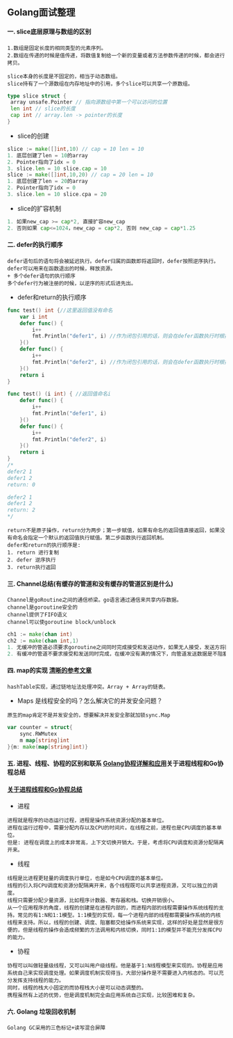 ##  Golang面试整理

#### 一. slice底层原理与数组的区别

```
1.数组是固定长度的相同类型的元素序列。
2.数组在传递的时候是值传递，将数值复制给一个新的变量或者方法参数传递的时候，都会进行拷贝。

slice本身的长度是不固定的，相当于动态数组。
slice持有了一个源数组在内存地址中的引用，多个slice可以共享一个原数组。
```

```go
type slice struct {
 array unsafe.Pointer // 指向源数组中第一个可以访问的位置
 len int // slice的长度
 cap int // array.len -> pointer的长度
}
```

+ slice的创建

```go
slice := make([]int,10) // cap = 10 len = 10
1. 底层创建了len = 10的array
2. Pointer指向了idx = 0
3. slice.len = 10 slice.cap = 10
slice := make([]int,10,20) // cap = 20 len = 10
1. 底层创建了len = 20的array
2. Pointer指向了idx = 0
3. slice.len = 10 slice.cpa = 20
```

+ slice的扩容机制

```go
1. 如果new_cap >= cap*2, 直接扩容new_cap
2. 否则如果 cap<=1024，new_cap = cap*2, 否则 new_cap = cap*1.25
```



#### 二. defer的执行顺序

```
defer语句后的语句将会被延迟执行。defer归属的函数即将返回时，defer按照逆序执行。
defer可以用来在函数退出的时候，释放资源。
+ 多个defer语句的执行顺序
多个defer行为被注册的时候，以逆序的形式后进先出。
```

+ defer和return的执行顺序

```go
func test() int {//这里返回值没有命名
    var i int
    defer func() {
        i++
        fmt.Println("defer1", i) //作为闭包引用的话，则会在defer函数执行时根据整个上下文确定当前的值。i=2
    }()
    defer func() {
        i++
        fmt.Println("defer2", i) //作为闭包引用的话，则会在defer函数执行时根据整个上下文确定当前的值。i=1
    }()
    return i
}

func test() (i int) { //返回值命名i
    defer func() {
        i++
        fmt.Println("defer1", i)
    }()
    defer func() {
        i++
        fmt.Println("defer2", i)
    }()
    return i
}
/*
defer2 1
defer1 2
return: 0

defer2 1
defer1 2
return: 2
*/
```

```
return不是原子操作，return分为两步；第一步赋值，如果有命名的返回值直接返回，如果没有命名会指定一个默认的返回值执行赋值。第二步函数执行返回机制。
defer和return的执行顺序是:
1. return 进行复制
2. defer 逆序执行
3. return执行返回
```

#### 三. Channel总结(有缓存的管道和没有缓存的管道区别是什么)

```
Channel是goRoutine之间的通信桥梁。go语言通过通信来共享内存数据。
channel是goroutine安全的
channel提供了FIFO语义
channel可以使goroutine block/unblock
```

```go
ch1 := make(chan int)
ch2 := make(chan int,1)
1. 无缓冲的管道必须要求goroutine之间同时完成接受和发送动作，如果无人接受，发送方将阻塞。
2. 有缓冲的管道不要求接受和发送同时完成，在缓冲没有满的情况下，向管道发送数据是不阻塞的。只有向缓冲满了的管道发送数据以及向空的管道接受数据的goroutine才会阻塞。
```

#### 四. map的实现 [清晰的参考文章](https://studygolang.com/articles/32943)

```
hashTable实现，通过链地址法处理冲突。Array + Array的链表。
```

+ Maps 是线程安全的吗？怎么解决它的并发安全问题？

```
原生的map肯定不是并发安全的，想要解决并发安全那就加锁sync.Map
```

```go
var counter = struct{
    sync.RWMutex
    m map[string]int
}{m: make(map[string]int)}
```

#### 五. 进程、线程、协程的区别和联系 [Golang协程详解和应用](https://zhuanlan.zhihu.com/p/74047342)关于进程线程和Go协程总结

#### [关于进程线程和Go协程总结](https://blog.csdn.net/weixin_40051278/article/details/99286534)

+ 进程

```
进程就是程序的动态运行过程，进程是操作系统资源分配的基本单位。
进程在运行过程中，需要分配内存以及CPU的时间片。在线程之前，进程也是CPU调度的基本单位。
但是: 进程在调度上的成本非常高，上下文切换开销大。于是，考虑将CPU调度和资源分配隔离开来。
```

+ 线程

```
线程是比进程更轻量的调度执行单位，也是如今CPU调度的基本单位。
线程的引入将CPU调度和资源分配隔离开来，各个线程既可以共享进程资源，又可以独立的调度。
线程只需要分配少量资源，比如程序计数器、寄存器和栈。切换开销很小。
从一个应用程序的角度，线程的创建是在进程内部的，而进程内部的线程需要操作系统线程的支持。常见的有1:N和1:1模型。1:1模型的实现，每一个进程内部的线程都需要操作系统的内核线程来支持。所以，线程的创建、调度、阻塞都交给操作系统来实现，这样的好处是显然是很方便的，但是线程的操作会造成频繁的方法调用和内核切换，同时1:1的模型并不能充分发挥CPU的能力。
```

+ 协程

```
协程可以叫做轻量级线程，又可以叫用户级线程。他是基于1:N线程模型来实现的。协程是应用系统自己来实现调度处理。如果调度机制实现得当，大部分操作是不需要进入内核态的。可以充分发挥支持线程的能力。
同时，线程的栈大小固定的而协程栈大小是可以动态调整的。
携程虽然有上述的优势，但是调度机制完全由应用系统自己实现，比较困难和复杂。
```

#### 六. Golang 垃圾回收机制

```
Golang GC采用的三色标记+读写混合屏障
```

